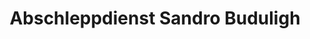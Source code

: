 ---
title: "Abschleppdienst Sandro Buduligh"
url: /vaihingen-an-der-enz/abschleppdienst-sandro-buduligh/
shop: Autowerkstatt
---